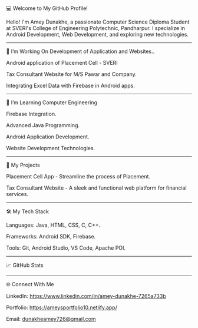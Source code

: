 💻 Welcome to My GitHub Profile!

Hello! I'm Amey Dunakhe, a passionate Computer Science Diploma Student at SVERI's College of Engineering Polytechnic, Pandharpur. I specialize in Android Development, Web Development, and exploring new technologies.


---

🔭 I’m Working On Development of Application and Websites..

Android application of Placement Cell - SVERI

Tax Consultant Website for M/S Pawar and Company.

Integrating Excel Data with Firebase in Android apps.



---

🌱 I’m Learning Computer Engineering 

Firebase Integration.

Advanced Java Programming.

Android Application Development.

Website Development Technologies.

---

🚀 My Projects

Placement Cell App - 
Streamline the process of Placement.

Tax Consultant Website - 
A sleek and functional web platform for financial services.

---

🛠️ My Tech Stack

Languages: Java, HTML, CSS, C, C++.

Frameworks: Android SDK, Firebase.

Tools: Git, Android Studio, VS Code, Apache POI.



---

📈 GitHub Stats


---

🌐 Connect With Me

LinkedIn: https://www.linkedin.com/in/amey-dunakhe-7265a733b

Portfolio: https://ameysportfolio10.netlify.app/

Email: dunakheamey726@gmail.com

